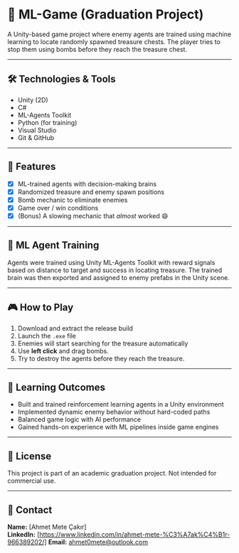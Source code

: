 # 🧠 ML-Game (Graduation Project)

A Unity-based game project where enemy agents are trained using machine learning to locate randomly spawned treasure chests. The player tries to stop them using bombs before they reach the treasure chest.

---

## 🛠️ Technologies & Tools

- Unity (2D)
- C#
- ML-Agents Toolkit
- Python (for training)
- Visual Studio
- Git & GitHub

---

## 🚀 Features

- [x] ML-trained agents with decision-making brains  
- [x] Randomized treasure and enemy spawn positions  
- [x] Bomb mechanic to eliminate enemies  
- [x] Game over / win conditions  
- [x] (Bonus) A slowing mechanic that *almost* worked 😄

---

## 🧠 ML Agent Training

Agents were trained using Unity ML-Agents Toolkit with reward signals based on distance to target and success in locating treasure. The trained brain was then exported and assigned to enemy prefabs in the Unity scene.

---

## 🎮 How to Play

1. Download and extract the release build  
2. Launch the `.exe` file  
3. Enemies will start searching for the treasure automatically  
4. Use **left click** and drag bombs.
5. Try to destroy the agents before they reach the treasure.


---

## 🧠 Learning Outcomes

- Built and trained reinforcement learning agents in a Unity environment  
- Implemented dynamic enemy behavior without hard-coded paths  
- Balanced game logic with AI performance  
- Gained hands-on experience with ML pipelines inside game engines

---

## 📜 License

This project is part of an academic graduation project. Not intended for commercial use.

---

## 🤝 Contact

**Name:** [Ahmet Mete Çakır]  
**LinkedIn:** [https://www.linkedin.com/in/ahmet-mete-%C3%A7ak%C4%B1r-966389202/]
**Email:** ahmet0mete@outlook.com 
